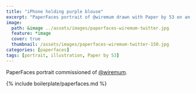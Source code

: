 ```yaml
---
title: "iPhone holding purple blouse"
excerpt: "PaperFaces portrait of @wiremum drawn with Paper by 53 on an iPad."
image: 
  path: &image ../assets/images/paperfaces-wiremum-twitter.jpg 
  feature: *image
  cover: true
  thumbnail: /assets/images/paperfaces-wiremum-twitter-150.jpg
categories: [paperfaces]
tags: [portrait, illustration, Paper by 53]
---
```


PaperFaces portrait commissioned of [@wiremum](https://twitter.com/wiremum).

{% include boilerplate/paperfaces.md %}
